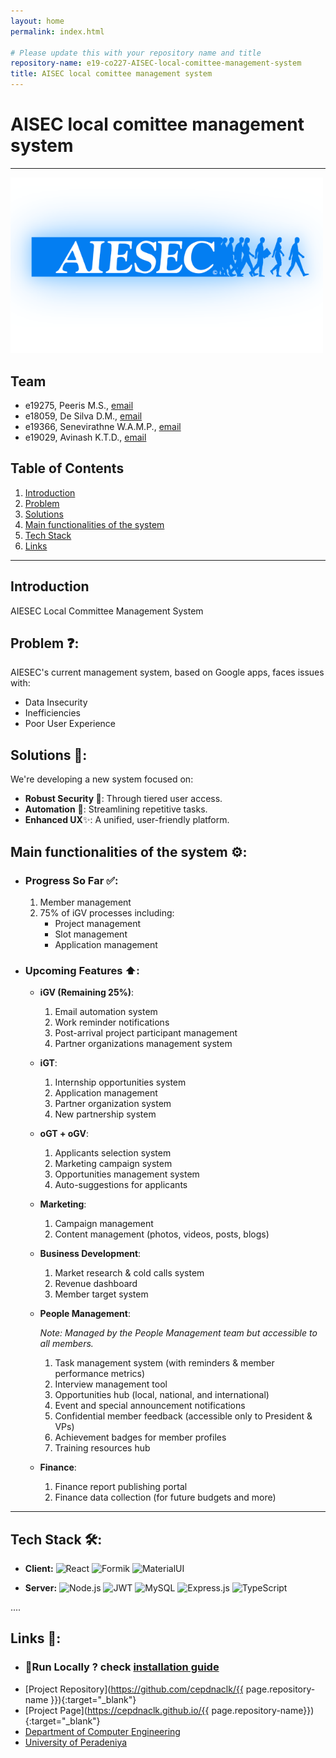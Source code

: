 ```yaml
---
layout: home
permalink: index.html

# Please update this with your repository name and title
repository-name: e19-co227-AISEC-local-comittee-management-system
title: AISEC local comittee management system
---
```


[comment]: # "This is the standard layout for the project, but you can clean this and use your own template"

# AISEC local comittee management system

---

<!-- 
This is a sample image, to show how to add images to your page. To learn more options, please refer [this](https://projects.ce.pdn.ac.lk/docs/faq/how-to-add-an-image/)

![Sample Image](./images/sample.png)
 -->
<div class="figure container">
<img class="mx-auto d-block" src="./images/AIESEC_logo_glow.png" alt="Sample Image" width="500" />
<!-- <p class="caption text-center">Aiesec</p> -->
</div>

## Team
-  e19275, Peeris M.S., [email](mailto:e19275@eng.pdn.ac.lk)
-  e18059, De Silva D.M., [email](mailto:e18059@eng.pdn.ac.lk)
-  e19366, Senevirathne W.A.M.P., [email](mailto:e19366@eng.pdn.ac.lk)
-  e19029, Avinash K.T.D., [email](mailto:e19029@eng.pdn.ac.lk)

## Table of Contents
1. [Introduction](#introduction)
2. [Problem](#problem)
3. [Solutions](#solutions)
4. [Main functionalities of the system](#main-functionalities-of-the-system)
5. [Tech Stack](#tech-stack-🛠️)
6. [Links](#links)

---

## Introduction

AIESEC Local Committee Management System

## Problem ❓:

AIESEC's current management system, based on Google apps, faces issues with:

- Data Insecurity
- Inefficiencies
- Poor User Experience

## Solutions 💭:

We're developing a new system focused on:

- **Robust Security 🔐**: Through tiered user access.
- **Automation** 🤖: Streamlining repetitive tasks.
- **Enhanced UX**✨: A unified, user-friendly platform.

## Main functionalities of the system ⚙️:

- ### Progress So Far ✅:

    1. Member management 
    2. 75% of iGV processes including:
        - Project management
        - Slot management
        - Application management

- ### Upcoming Features ⬆️:

    - **iGV (Remaining 25%)**: 
        1. Email automation system
        2. Work reminder notifications
        3. Post-arrival project participant management
        4. Partner organizations management system
    
    - **iGT**: 
        1. Internship opportunities system
        2. Application management
        3. Partner organization system 
        4. New partnership system

    - **oGT + oGV**: 
        1. Applicants selection system
        2. Marketing campaign system
        3. Opportunities management system
        4. Auto-suggestions for applicants

    - **Marketing**: 
        1. Campaign management
        2. Content management (photos, videos, posts, blogs)

    - **Business Development**: 
        1. Market research & cold calls system
        2. Revenue dashboard
        3. Member target system
        


    - **People Management**: 

        *Note: Managed by the People Management team but accessible to all members.*

        1. Task management system (with reminders & member performance metrics)
        2. Interview management tool
        3. Opportunities hub (local, national, and international)
        4. Event and special announcement notifications
        5. Confidential member feedback (accessible only to President & VPs)
        6. Achievement badges for member profiles
        7. Training resources hub 

    - **Finance**: 
        1. Finance report publishing portal
        2. Finance data collection (for future budgets and more)

---


## Tech Stack 🛠️:

- **Client:** 
   ![React](https://img.shields.io/badge/-React-61DAFB?logo=react&logoColor=white)
   ![Formik](https://img.shields.io/badge/-Formik-162B4D?logo=formik&logoColor=white)
   ![MaterialUI](https://img.shields.io/badge/-MaterialUI-0081CB?logo=material-ui)

- **Server:** 
   ![Node.js](https://img.shields.io/badge/-Node.js-339933?logo=node.js&logoColor=white)
   ![JWT](https://img.shields.io/badge/-JWT-000000?logo=json-web-tokens)
   ![MySQL](https://img.shields.io/badge/-MySQL-4479A1?logo=mysql&logoColor=white)
   ![Express.js](https://img.shields.io/badge/-Express.js-000000?logo=express)
   ![TypeScript](https://img.shields.io/badge/-TypeScript-3178C6?logo=typescript&logoColor=white)

....
## Links 🔗:

- ### 🤺Run Locally ? check [installation guide](https://github.com/cepdnaclk/e19-co227-aiesec-local-committee-manangement-system/blob/main/client/README.md)
- [Project Repository](https://github.com/cepdnaclk/{{ page.repository-name }}){:target="_blank"}
- [Project Page](https://cepdnaclk.github.io/{{ page.repository-name}}){:target="_blank"}
- [Department of Computer Engineering](http://www.ce.pdn.ac.lk/)
- [University of Peradeniya](https://eng.pdn.ac.lk/)


[//]: # (Please refer this to learn more about Markdown syntax)
[//]: # (https://github.com/adam-p/markdown-here/wiki/Markdown-Cheatsheet)
